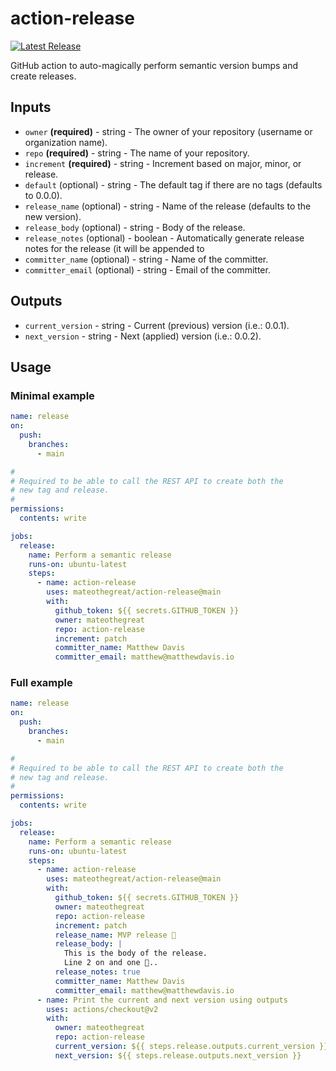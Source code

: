# action-release

[![Latest Release](https://img.shields.io/github/v/release/mateothegreat/action-release?color=%233D9970)](https://img.shields.io/github/v/release/mateothegreat/action-release?color=%233D9970)

GitHub action to auto-magically perform semantic version bumps and create releases.

## Inputs

* `owner` __(required)__ - string - The owner of your repository (username or organization name).
* `repo` __(required)__ - string - The name of your repository.
* `increment` __(required)__ - string - Increment based on major, minor, or release.
* `default` (optional) - string - The default tag if there are no tags (defaults to 0.0.0).
* `release_name` (optional) - string - Name of the release (defaults to the new version).
* `release_body` (optional) - string - Body of the release.
* `release_notes` (optional) - boolean - Automatically generate release notes for the release (it will be appended to
* `committer_name` (optional) - string - Name of the committer.
* `committer_email` (optional) - string - Email of the committer.

## Outputs

* `current_version` - string - Current (previous) version (i.e.: 0.0.1).
* `next_version` - string - Next (applied) version (i.e.: 0.0.2).

## Usage

### Minimal example

```yaml
name: release
on:
  push:
    branches:
      - main

#
# Required to be able to call the REST API to create both the
# new tag and release.
#
permissions:
  contents: write

jobs:
  release:
    name: Perform a semantic release
    runs-on: ubuntu-latest
    steps:
      - name: action-release
        uses: mateothegreat/action-release@main
        with:
          github_token: ${{ secrets.GITHUB_TOKEN }}
          owner: mateothegreat
          repo: action-release
          increment: patch
          committer_name: Matthew Davis
          committer_email: matthew@matthewdavis.io
```

### Full example

```yaml
name: release
on:
  push:
    branches:
      - main

#
# Required to be able to call the REST API to create both the
# new tag and release.
#
permissions:
  contents: write

jobs:
  release:
    name: Perform a semantic release
    runs-on: ubuntu-latest
    steps:
      - name: action-release
        uses: mateothegreat/action-release@main
        with:
          github_token: ${{ secrets.GITHUB_TOKEN }}
          owner: mateothegreat
          repo: action-release
          increment: patch
          release_name: MVP release 🎉
          release_body: |
            This is the body of the release.
            Line 2 on and one 👏..
          release_notes: true
          committer_name: Matthew Davis
          committer_email: matthew@matthewdavis.io
      - name: Print the current and next version using outputs
        uses: actions/checkout@v2
        with:
          owner: mateothegreat
          repo: action-release
          current_version: ${{ steps.release.outputs.current_version }}
          next_version: ${{ steps.release.outputs.next_version }}
```
